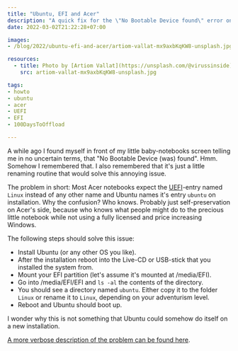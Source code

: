 ```yaml
---
title: "Ubuntu, EFI and Acer"
description: "A quick fix for the \"No Bootable Device found\" error on Acer notebooks after installing Ubuntu."
date: 2022-03-02T21:22:28+07:00

images:
- /blog/2022/ubuntu-efi-and-acer/artiom-vallat-mx9axbKqKW8-unsplash.jpg

resources:
  - title: Photo by [Artiom Vallat](https://unsplash.com/@virussinside) via [Unsplash](https://unsplash.com)
    src: artiom-vallat-mx9axbKqKW8-unsplash.jpg

tags:
- howto
- ubuntu
- acer
- UEFI
- EFI
- 100DaysToOffload

---
```


A while ago I found myself in front of my little baby-notebooks screen telling me in no uncertain terms, that "No Bootable Device (was) found". Hmm. Somehow I remembered that. I also remembered that it's just a little renaming routine that would solve this annoying issue.

The problem in short: Most Acer notebooks expect the [UEFI](https://en.wikipedia.org/wiki/EFI_system_partition)-entry named `Linux` instead of any other name and Ubuntu names it's entry `ubuntu` on installation. Why the confusion? Who knows. Probably just self-preservation on Acer's side, because who knows what people might do to the precious little notebook while not using a fully licensed and price increasing Windows.

The following steps should solve this issue:

- Install Ubuntu (or any other OS you like).
- After the installation reboot into the Live-CD or USB-stick that you installed the system from.
- Mount your EFI partition (let's assume it's mounted at /media/EFI).
- Go into /media/EFI/EFI and `ls -al` the contents of the directory.
- You should see a directory named `ubuntu`. Either copy it to the folder `Linux` or rename it to `Linux`, depending on your adventurism level.
- Reboot and Ubuntu should boot up.

I wonder why this is not something that Ubuntu could somehow do itself on a new installation.

[A more verbose description of the problem can be found here](http://www.slabbe.org/blogue/2018/05/installing-ubuntu-18.04-on-aspire-es-11-es1-132-c6lg/).
